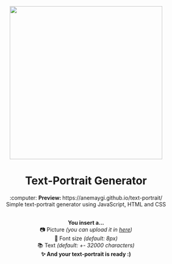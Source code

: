 <p align="center">
  <a href="https://anemaygi.github.io/text-portrait/">
    <img width="400" src="https://i.imgur.com/UfYQk9a.png">
  </a>
</p>

<h1 align="center">Text-Portrait Generator</h1>

<div align="center">
:computer: <b>Preview: </b>https://anemaygi.github.io/text-portrait/ <br/>  
Simple text-portrait generator using JavaScript, HTML and CSS 
<br/><br/>

<b>You insert a...</b><br/>
:camera: Picture <i>(you can upload it in <a href="https://imgur.com" target="_blanc">here</a>)</i><br/>
:straight_ruler: Font size <i>(default: 8px)</i><br/>
:books: Text <i>(default: +- 32000 characters)</i><br/>
<b> ✨ And your text-portrait is ready :)</b>
</div>
